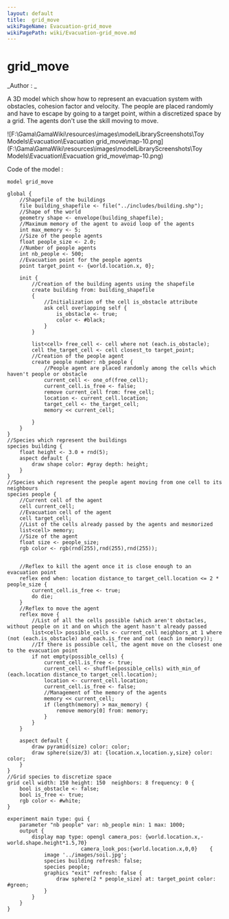 ```yaml
---
layout: default
title:  grid_move
wikiPageName: Evacuation-grid_move
wikiPagePath: wiki/Evacuation-grid_move.md
---
```


[//]: # (keyword|operator_not)
[//]: # (keyword|operator_in)
[//]: # (keyword|operator_with_min_of)
[//]: # (keyword|operator_pyramid)
[//]: # (keyword|operator_closest_to)
[//]: # (keyword|statement_remove)
[//]: # (keyword|concept_3d)
[//]: # (keyword|concept_shapefile)
[//]: # (keyword|concept_gis)
[//]: # (keyword|concept_agent_movement)
[//]: # (keyword|concept_grid)
# grid_move


_Author : _

A 3D model which show how to represent an evacuation system with obstacles, cohesion factor and velocity. The people are placed randomly and have to escape by going to a target point, within a discretized space by a grid. The agents don't use the skill moving to move.


![F:\Gama\GamaWiki\resources\images\modelLibraryScreenshots\Toy Models\Evacuation\Evacuation grid_move\map-10.png](F:\Gama\GamaWiki\resources\images\modelLibraryScreenshots\Toy Models\Evacuation\Evacuation grid_move\map-10.png)

Code of the model : 

```
model grid_move

global {
	//Shapefile of the buildings
	file building_shapefile <- file("../includes/building.shp");
	//Shape of the world
	geometry shape <- envelope(building_shapefile);
	//Maximum memory of the agent to avoid loop of the agents
	int max_memory <- 5;
	//Size of the people agents
	float people_size <- 2.0;
	//Number of people agents
	int nb_people <- 500;
	//Evacuation point for the people agents
	point target_point <- {world.location.x, 0};
	
	init {
		//Creation of the building agents using the shapefile
		create building from: building_shapefile
		{
			//Initialization of the cell is_obstacle attribute
			ask cell overlapping self {
				is_obstacle <- true;
				color <- #black;
			}
		}

		list<cell> free_cell <- cell where not (each.is_obstacle);
		cell the_target_cell <- cell closest_to target_point;
		//Creation of the people agent
		create people number: nb_people {
			//People agent are placed randomly among the cells which haven't people or obstacle
			current_cell <- one_of(free_cell);
			current_cell.is_free <- false;
			remove current_cell from: free_cell;
			location <- current_cell.location;
			target_cell <- the_target_cell;
			memory << current_cell;
			
		}
	}
}
//Species which represent the buildings
species building {
	float height <- 3.0 + rnd(5);
	aspect default {
		draw shape color: #gray depth: height;
	}
}
//Species which represent the people agent moving from one cell to its neighbours
species people {
	//Current cell of the agent
	cell current_cell;
	//Evacuation cell of the agent
	cell target_cell;
	//List of the cells already passed by the agents and mesmorized
	list<cell> memory;
	//Size of the agent
	float size <- people_size;
	rgb color <- rgb(rnd(255),rnd(255),rnd(255));
	
	
	//Reflex to kill the agent once it is close enough to an evacuation point
	reflex end when: location distance_to target_cell.location <= 2 * people_size {
		current_cell.is_free <- true;
		do die;
	}
	//Reflex to move the agent
	reflex move {
		//List of all the cells possible (which aren't obstacles, without people on it and on which the agent hasn't already passed
		list<cell> possible_cells <- current_cell neighbors_at 1 where (not (each.is_obstacle) and each.is_free and not (each in memory));
		//If there is possible cell, the agent move on the closest one to the evacuation point
		if not empty(possible_cells) {
			current_cell.is_free <- true;
			current_cell <- shuffle(possible_cells) with_min_of (each.location distance_to target_cell.location);
			location <- current_cell.location;
			current_cell.is_free <- false;
			//Management of the memory of the agents
			memory << current_cell; 
			if (length(memory) > max_memory) {
				remove memory[0] from: memory;
			}
		}
	}
	
	aspect default {
		draw pyramid(size) color: color;
		draw sphere(size/3) at: {location.x,location.y,size} color: color;
	}
}
//Grid species to discretize space
grid cell width: 150 height: 150  neighbors: 8 frequency: 0 {
	bool is_obstacle <- false;
	bool is_free <- true;
	rgb color <- #white;
}

experiment main type: gui {
	parameter "nb people" var: nb_people min: 1 max: 1000;
	output {
		display map type: opengl camera_pos: {world.location.x,-world.shape.height*1.5,70}
                        camera_look_pos:{world.location.x,0,0}    {
			image '../images/soil.jpg';
			species building refresh: false;
			species people;
			graphics "exit" refresh: false {
				draw sphere(2 * people_size) at: target_point color: #green;	
			}
		}
	}
}
```
